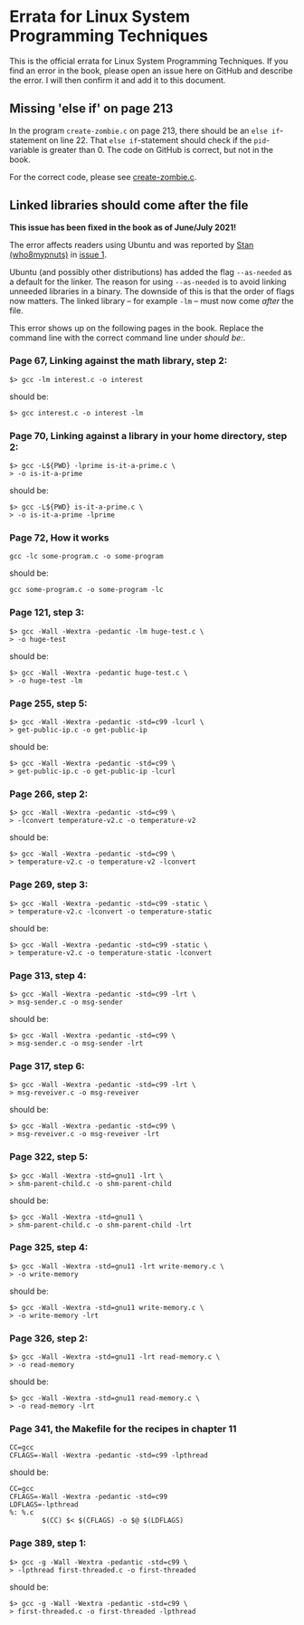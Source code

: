 # Errata for Linux System Programming Techniques
This is the official errata for Linux System Programming Techniques. If you
find an error in the book, please open an issue here on GitHub and describe the
error. I will then confirm it and add it to this document.

## Missing 'else if' on page 213
In the program `create-zombie.c` on page 213, there should be an `else
if`-statement on line 22. That `else if`-statement should check if the
`pid`-variable is greater than 0. The code on GitHub is correct, but not in the
book.

For the correct code, please see
[create-zombie.c](https://github.com/PacktPublishing/Linux-System-Programming-Techniques/blob/master/ch6/create-zombie.c).

## Linked libraries should come after the file
**This issue has been fixed in the book as of June/July 2021!**

The error affects readers using Ubuntu and was reported by [Stan
(who8mypnuts)](https://github.com/who8mypnuts) in [issue
1](https://github.com/PacktPublishing/Linux-System-Programming-Techniques/issues/1).

Ubuntu (and possibly other distributions) has added the flag `--as-needed` as
a default for the linker. The reason for using `--as-needed` is to avoid
linking unneeded libraries in a binary. The downside of this is that the order
of flags now matters. The linked library – for example `-lm` – must now come
*after* the file.

This error shows up on the following pages in the book. Replace the command
line with the correct command line under *should be:*.

### Page 67, Linking against the math library, step 2:

    $> gcc -lm interest.c -o interest

should be:

    $> gcc interest.c -o interest -lm

### Page 70, Linking against a library in your home directory, step 2:
    
    $> gcc -L${PWD} -lprime is-it-a-prime.c \
    > -o is-it-a-prime

should be:
    
    $> gcc -L${PWD} is-it-a-prime.c \
    > -o is-it-a-prime -lprime

### Page 72, How it works

    gcc -lc some-program.c -o some-program

should be:

    gcc some-program.c -o some-program -lc

### Page 121, step 3:

    $> gcc -Wall -Wextra -pedantic -lm huge-test.c \
    > -o huge-test

should be:

    $> gcc -Wall -Wextra -pedantic huge-test.c \
    > -o huge-test -lm

### Page 255, step 5:

    $> gcc -Wall -Wextra -pedantic -std=c99 -lcurl \
    > get-public-ip.c -o get-public-ip

should be:

    $> gcc -Wall -Wextra -pedantic -std=c99 \
    > get-public-ip.c -o get-public-ip -lcurl

### Page 266, step 2:

    $> gcc -Wall -Wextra -pedantic -std=c99 \
    > -lconvert temperature-v2.c -o temperature-v2

should be:

    $> gcc -Wall -Wextra -pedantic -std=c99 \
    > temperature-v2.c -o temperature-v2 -lconvert

### Page 269, step 3:

    $> gcc -Wall -Wextra -pedantic -std=c99 -static \
    > temperature-v2.c -lconvert -o temperature-static

should be:

    $> gcc -Wall -Wextra -pedantic -std=c99 -static \
    > temperature-v2.c -o temperature-static -lconvert

### Page 313, step 4:

    $> gcc -Wall -Wextra -pedantic -std=c99 -lrt \
    > msg-sender.c -o msg-sender

should be:

    $> gcc -Wall -Wextra -pedantic -std=c99 \
    > msg-sender.c -o msg-sender -lrt

### Page 317, step 6:

    $> gcc -Wall -Wextra -pedantic -std=c99 -lrt \
    > msg-reveiver.c -o msg-reveiver

should be:

    $> gcc -Wall -Wextra -pedantic -std=c99 \
    > msg-reveiver.c -o msg-reveiver -lrt

### Page 322, step 5:


    $> gcc -Wall -Wextra -std=gnu11 -lrt \
    > shm-parent-child.c -o shm-parent-child

should be:

    $> gcc -Wall -Wextra -std=gnu11 \
    > shm-parent-child.c -o shm-parent-child -lrt

### Page 325, step 4:

    $> gcc -Wall -Wextra -std=gnu11 -lrt write-memory.c \
    > -o write-memory

should be:

    $> gcc -Wall -Wextra -std=gnu11 write-memory.c \
    > -o write-memory -lrt

### Page 326, step 2:

    $> gcc -Wall -Wextra -std=gnu11 -lrt read-memory.c \
    > -o read-memory

should be:

    $> gcc -Wall -Wextra -std=gnu11 read-memory.c \
    > -o read-memory -lrt

### Page 341, the Makefile for the recipes in chapter 11

    CC=gcc
    CFLAGS=-Wall -Wextra -pedantic -std=c99 -lpthread

should be:

    CC=gcc
    CFLAGS=-Wall -Wextra -pedantic -std=c99
    LDFLAGS=-lpthread
    %: %.c
            $(CC) $< $(CFLAGS) -o $@ $(LDFLAGS)

### Page 389, step 1:

    $> gcc -g -Wall -Wextra -pedantic -std=c99 \
    > -lpthread first-threaded.c -o first-threaded

should be:

    $> gcc -g -Wall -Wextra -pedantic -std=c99 \
    > first-threaded.c -o first-threaded -lpthread
